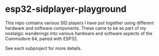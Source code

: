 # esp32-sidplayer-playground

This repo contains various SID players I have put together using different hardware and software components. These came to be as part of my nostalgic wanderings into various hardware and software aspects of the Commodore 64, paired with ESP32.

See each subproject for more details.
